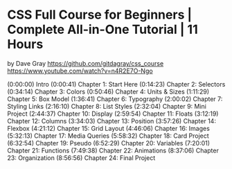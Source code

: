# CSS Full Course for Beginners | Complete All-in-One Tutorial | 11 Hours
by Dave Gray
https://github.com/gitdagray/css_course
https://www.youtube.com/watch?v=n4R2E7O-Ngo

(0:00:00) Intro
(0:00:41) Chapter 1: Start Here
(0:14:23) Chapter 2: Selectors
(0:34:14) Chapter 3: Colors
(0:50:46) Chapter 4: Units & Sizes
(1:11:29) Chapter 5: Box Model
(1:36:41) Chapter 6: Typography
(2:00:02) Chapter 7: Styling Links
(2:16:10) Chapter 8: List Styles
(2:32:04) Chapter 9: Mini Project
(2:44:37) Chapter 10: Display
(2:59:54) Chapter 11: Floats
(3:12:19) Chapter 12: Columns
(3:34:03) Chapter 13: Position
(3:57:26) Chapter 14: Flexbox
(4:21:12) Chapter 15: Grid Layout
(4:46:06) Chapter 16: Images
(5:32:13) Chapter 17: Media Queries
(5:58:32) Chapter 18: Card Project
(6:32:54) Chapter 19: Pseudo
(6:52:29) Chapter 20: Variables
(7:20:01) Chapter 21: Functions
(7:49:38) Chapter 22: Animations
(8:37:06) Chapter 23: Organization
(8:56:56) Chapter 24: Final Project
